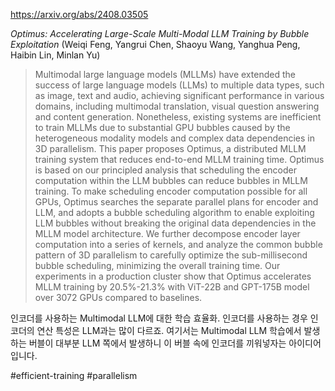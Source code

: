 https://arxiv.org/abs/2408.03505

*Optimus: Accelerating Large-Scale Multi-Modal LLM Training by Bubble Exploitation* (Weiqi Feng, Yangrui Chen, Shaoyu Wang, Yanghua Peng, Haibin Lin, Minlan Yu)

> Multimodal large language models (MLLMs) have extended the success of large language models (LLMs) to multiple data types, such as image, text and audio, achieving significant performance in various domains, including multimodal translation, visual question answering and content generation. Nonetheless, existing systems are inefficient to train MLLMs due to substantial GPU bubbles caused by the heterogeneous modality models and complex data dependencies in 3D parallelism. This paper proposes Optimus, a distributed MLLM training system that reduces end-to-end MLLM training time. Optimus is based on our principled analysis that scheduling the encoder computation within the LLM bubbles can reduce bubbles in MLLM training. To make scheduling encoder computation possible for all GPUs, Optimus searches the separate parallel plans for encoder and LLM, and adopts a bubble scheduling algorithm to enable exploiting LLM bubbles without breaking the original data dependencies in the MLLM model architecture. We further decompose encoder layer computation into a series of kernels, and analyze the common bubble pattern of 3D parallelism to carefully optimize the sub-millisecond bubble scheduling, minimizing the overall training time. Our experiments in a production cluster show that Optimus accelerates MLLM training by 20.5%-21.3% with ViT-22B and GPT-175B model over 3072 GPUs compared to baselines.

인코더를 사용하는 Multimodal LLM에 대한 학습 효율화. 인코더를 사용하는 경우 인코더의 연산 특성은 LLM과는 많이 다르죠. 여기서는 Multimodal LLM 학습에서 발생하는 버블이 대부분 LLM 쪽에서 발생하니 이 버블 속에 인코더를 끼워넣자는 아이디어입니다.

#efficient-training #parallelism